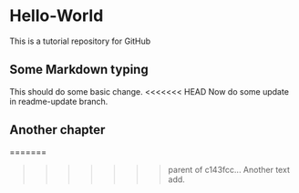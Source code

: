 # Hello-World
This is a tutorial repository for GitHub

## Some Markdown typing

This should do some basic change.
<<<<<<< HEAD
Now do some update in readme-update branch.

## Another chapter

=======
>>>>>>> parent of c143fcc... Another text add.
